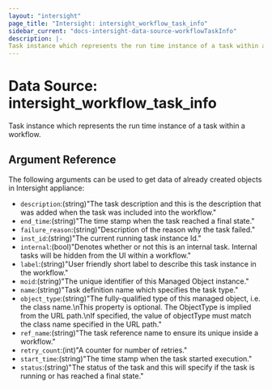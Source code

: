 ```yaml
---
layout: "intersight"
page_title: "Intersight: intersight_workflow_task_info"
sidebar_current: "docs-intersight-data-source-workflowTaskInfo"
description: |-
Task instance which represents the run time instance of a task within a workflow.
---
```


# Data Source: intersight_workflow_task_info
Task instance which represents the run time instance of a task within a workflow.
## Argument Reference
The following arguments can be used to get data of already created objects in Intersight appliance:
* `description`:(string)"The task description and this is the description that was added when the task was included into the workflow."
* `end_time`:(string)"The time stamp when the task reached a final state."
* `failure_reason`:(string)"Description of the reason why the task failed."
* `inst_id`:(string)"The current running task instance Id."
* `internal`:(bool)"Denotes whether or not this is an internal task.  Internal tasks will be hidden from the UI within a workflow."
* `label`:(string)"User friendly short label to describe this task instance in the workflow."
* `moid`:(string)"The unique identifier of this Managed Object instance."
* `name`:(string)"Task definition name which specifies the task type."
* `object_type`:(string)"The fully-qualified type of this managed object, i.e. the class name.\nThis property is optional. The ObjectType is implied from the URL path.\nIf specified, the value of objectType must match the class name specified in the URL path."
* `ref_name`:(string)"The task reference name to ensure its unique inside a workflow."
* `retry_count`:(int)"A counter for number of retries."
* `start_time`:(string)"The time stamp when the task started execution."
* `status`:(string)"The status of the task and this will specify if the task is running or has reached a final state."
